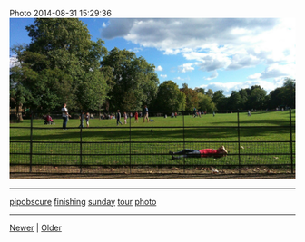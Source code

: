 <!--
title: Photo 2014-08-31 15
date: 2020-06-28T14:43:49.749Z
tags: pipobscure, finishing, sunday, tour, photo
-->


Photo 2014-08-31 15:29:36
![](96267617267-0.jpg)

<!--BOTTOM-POST-NAVIGATION-->
---

[pipobscure](tag-pipobscure.md) [finishing](tag-finishing.md) [sunday](tag-sunday.md) [tour](tag-tour.md) [photo](tag-photo.md)

---

[Newer](96259302217.md) | [Older](96463749867.md)